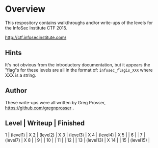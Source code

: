 # Overview

This respository contains walkthroughs and/or write-ups of the levels for the InfoSec Institute CTF 2015.

http://ctf.infosecinstitute.com/

## Hints

It's not obvious from the introductory documentation, but it appears the "flag"s for these levels are all in the format of: `infosec_flagis_XXX` where XXX is a string.

## Author

These write-ups were all written by Greg Prosser, https://github.com/gregnprosser .

Level | Writeup   | Finished
--------------------------
1     | (level1)  | X
2     | (level2)  | X
3     | (level3)  | X
4     | (level4)  | X
5     |           |
6     |           |
7     | (level7)  | X
8     |           |
9     |           |
10    |           |
11    |           |
12    |           |
13    | (level13) | X
14    |           |
15    | (level15) |
